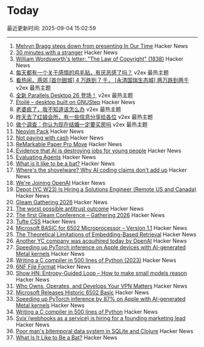 # Today

最近更新时间: 2025-09-04 15:02:59

--- 
1. [Melvyn Bragg steps down from presenting In Our Time](https://www.bbc.co.uk/mediacentre/2025/melvyn-bragg-decides-to-step-down-from-presenting-in-our-time/) Hacker News
2. [30 minutes with a stranger](https://pudding.cool/2025/06/hello-stranger/) Hacker News
3. [William Wordsworth's letter: "The Law of Copyright" (1838)](https://gutenberg.org/cache/epub/76806/pg76806-images.html) Hacker News
4. [每天都有一个关于感情的鸡毛贴，有厌恶感了吗？](https://www.v2ex.com/t/1156993) v2ex 最热主题
5. [看热闹，燕郊 [首尔甜城] 4 万跌到 7 千， [永清国瑞生态城] 两万跌到两千](https://www.v2ex.com/t/1156975) v2ex 最热主题
6. [全新 Parallels Desktop 26 登场！](https://www.v2ex.com/t/1156958) v2ex 最热主题
7. [Étoilé – desktop built on GNUStep](http://etoileos.com/) Hacker News
8. [老婆疯了，我不知道该怎么办](https://www.v2ex.com/t/1156983) v2ex 最热主题
9. [昨天去了红娘会所，有一些信息分享给各位](https://www.v2ex.com/t/1156960) v2ex 最热主题
10. [做个调查：你认为现在结婚一定要买房吗](https://www.v2ex.com/t/1156950) v2ex 最热主题
11. [Neovim Pack](https://neovim.io/doc/user/pack.html#vim.pack) Hacker News
12. [Not paying with cash](https://rubenerd.com/not-paying-with-cash/) Hacker News
13. [ReMarkable Paper Pro Move](https://remarkable.com/products/remarkable-paper/pro-move) Hacker News
14. [Evidence that AI is destroying jobs for young people](https://www.derekthompson.org/p/the-evidence-that-ai-is-destroying) Hacker News
15. [Evaluating Agents](https://aunhumano.com/index.php/2025/09/03/on-evaluating-agents/) Hacker News
16. [What is it like to be a bat?](https://en.wikipedia.org/wiki/What_Is_It_Like_to_Be_a_Bat%3F) Hacker News
17. [Where's the shovelware? Why AI coding claims don't add up](https://mikelovesrobots.substack.com/p/wheres-the-shovelware-why-ai-coding) Hacker News
18. [We're Joining OpenAI](https://www.alexcodes.app/blog/alex-team-joins-openai) Hacker News
19. [Depot (YC W23) Is Hiring a Solutions Engineer (Remote US and Canada)](https://www.ycombinator.com/companies/depot/jobs/U54HGtn-solutions-engineer) Hacker News
20. [Gleam Gathering 2026](https://gleamgathering.com/) Hacker News
21. [The worst possible antitrust outcome](https://pluralistic.net/2025/09/03/unpunishing-process/) Hacker News
22. [The first Gleam Conference – Gathering 2026](https://gleamgathering.com/) Hacker News
23. [Tufte CSS](https://edwardtufte.github.io/tufte-css/) Hacker News
24. [Microsoft BASIC for 6502 Microprocessor – Version 1.1](https://github.com/microsoft/BASIC-M6502) Hacker News
25. [The Theoretical Limitations of Embedding-Based Retrieval](https://www.alphaxiv.org/abs/2508.21038v1) Hacker News
26. [Another YC company was acquihired today by OpenAI](https://www.alexcodes.app/blog/alex-team-joins-openai) Hacker News
27. [Speeding up PyTorch inference on Apple devices with AI-generated Metal kernels](https://gimletlabs.ai/blog/ai-generated-metal-kernels) Hacker News
28. [Writing a C compiler in 500 lines of Python (2023)](https://vgel.me/posts/c500/) Hacker News
29. [6NF File Format](https://habr.com/en/articles/942516/) Hacker News
30. [Show HN: Entropy-Guided Loop – How to make small models reason](https://github.com/monostate/weave-logprobs-reasoning-loop) Hacker News
31. [Who Owns, Operates, and Develops Your VPN Matters](https://www.opentech.fund/news/who-owns-operates-and-develops-your-vpn-matters-an-analysis-of-transparency-vs-anonymity-in-the-vpn-ecosystem-and-implications-for-users/) Hacker News
32. [Microsoft Releases Historic 6502 Basic](https://github.com/microsoft/BASIC-M6502) Hacker News
33. [Speeding up PyTorch inference by 87% on Apple with AI-generated Metal kernels](https://gimletlabs.ai/blog/ai-generated-metal-kernels) Hacker News
34. [Writing a C compiler in 500 lines of Python](https://vgel.me/posts/c500/) Hacker News
35. [Svix (webhooks as a service) is hiring for a founding marketing lead](https://www.svix.com/careers/?ashby_jid=ca9d34d5-94c9-4729-836a-423725ee8b22) Hacker News
36. [Poor man's bitemporal data system in SQLite and Clojure](https://www.evalapply.org/posts/poor-mans-time-oriented-data-system/index.html) Hacker News
37. [What Is It Like to Be a Bat?](https://en.wikipedia.org/wiki/What_Is_It_Like_to_Be_a_Bat%3F) Hacker News
